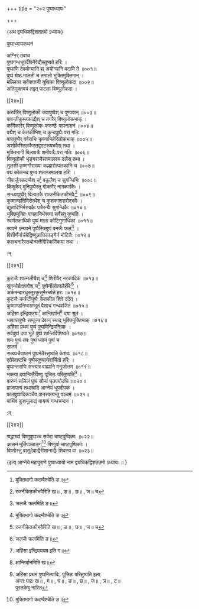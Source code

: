 +++
title = "२०२ पुष्पाध्यायः"

+++

\{अथ द्व्यधिकद्विशततमो ऽध्यायः\}

पुष्पाध्यायकथनं  
    
अग्निर् उवाच  
पुष्पगन्धधूपदीपनैवेद्यैस्तुष्यते हरिः ।  
पुष्पाणि देवयोग्यानि ह्य् अयोग्यानि वदामि ते ॥००१॥  
पुष्पं श्रेष्ठं मालती च तमालो भुक्तिमुक्तिमान्   ।  
मल्लिका सर्वपापघ्नी यूथिका विष्णुलोकदा ॥००२॥  
अतिमुक्तमयं तद्वत् पाटला विष्णुलोकदा ।  

[[२४०]]
    
करवीरैर् विष्णुलोकी जवापुष्पैश् च पुण्यवान्   ॥००३॥  
पावन्तीकुब्जकाद्यैश् च तगरैर् विष्णुलोकभाक् ।  
कर्णिकारैर् विष्णुलोकः करुण्ठैः पापनाशनं   ॥००४॥  
पद्मैश् च केतकीभिश् च कुन्दपुष्पैः परा गतिः   ।  
वाणपुष्पैर् वर्वराभिः कृष्णाभिर्हरिलोकभाक्   ॥००५॥  
अशोकैस्तिलकैस्तद्वदटरूषभवैस् तथा ।  
मुक्तिभागी बिल्वपत्रैः शमीपत्रैः परा गतिः   ॥००६॥  
विष्णुलोकी भृङ्गराजैस्तमालस्य दलैस् तथा ।  
तुलसी कृष्णगौराख्या कल्हारोत्पलकानि च ॥००७॥  
पद्मं कोकनदं पुण्यं शताब्जमालया हरिः   ।  
नीपार्जुनकदम्बैश् च[^१] वकुलैश् च सुगन्धिभिः ॥००८॥  
किंशुकैर् मुनिपुष्पैस्तु गोकर्णैर् नागकर्णकैः   ।  
सन्ध्यापुष्पैर् बिल्वतकै रञ्जनीकेतकीभवैः[^२]   ॥००९॥  
कुष्माण्डतिमिरोत्थैश् च कुशकाशशरोद्भवैः   ।  
द्यूतादिभिर्मरुवकैः पत्रैरन्यैः सुगन्धिकैः   ॥०१०॥  
भुक्तिमुक्तिः पापहानिर्भक्त्या सर्वैस्तु तुष्यति ।  
स्वर्णलक्षाधिकं पुष्पं माला कोटिगुणाधिका   ॥०११॥  
स्ववने ऽन्यवने पुष्पैस्त्रिगुणं वनजैः फलं[^३]   ।  
विशीर्णैर्नार्चयेद्विष्णुन्नाधिकाङ्गैर्न मोटितैः   ॥०१२॥  
काञ्चनारैस्तथोन्मत्तैर्गिरिकर्णिकया तथा ।  
    
:न्  
    
[^१]: मुक्तिभागो कदम्बैश्चेति ङ॥  
    
[^२]: रजनीकेतकीभवैरिति ख॥ , ङ॥ , छ॥ , ज॥ च  
    
[^३]: जलजैः फलमिति ङ॥  

[[२४१]]
    
कुटजैः शाल्मलीयैश् च[^१] शिरीषैर् नरकादिकं   ॥०१३॥  
सुगन्धैर्ब्रह्मपद्मैश् च[^२] पुष्पैर्नीलोत्पलैर्हरिः[^३]   ।  
अर्कमन्दारधुस्तूरकुसुमैरर्च्यते हरः ॥०१४॥  
कुटजैः कर्कटीपुष्पैः केतकीन्न शिवे ददेत्   ।  
कुष्माण्डनिम्बसम्भूतं पैशाचं गन्धवर्जितं   ॥०१५॥  
अहिंसा इन्द्रियजयः[^४] क्षान्तिर्ज्ञानं[^५] दया श्रुतं   ।  
भावाष्तपुष्पैः सम्पूज्य देवान् स्याद् भुक्तिमुक्तिभाक्   ॥०१६॥  
अहिंसा प्रथमं पुष्पं पुष्पमिन्द्रियनिग्रहः   ।  
सर्वपुष्पं दया भूते पुष्पं शान्तिर्विशिष्यते   ॥०१७॥  
शमः पुष्पं तपः पुष्पं ध्यानं पुष्पं च  
सप्तमं ।  
सत्यञ्चैवाष्टमं पुष्पमेतैस्तुष्यति केशवः   ॥०१८॥  
एतैरेवाष्टभिः पुष्पैस्तुष्यत्येवार्चितो हरिः ।  
पुष्पान्तराणि सन्त्यत्र वाह्यानि मनुजोत्तम ॥०१९॥  
भक्त्या दयान्वितैर्विष्णुः पूजितः परितुष्यति[^६]   ।  
वारुणं सलिलं पुष्पं सौम्यं घृतपयोदधि   ॥०२०॥  
प्राजापत्यं तथान्नादि आग्नेयं धूपदीपकं   ।  
फलपुष्पादिकञ्चैव वानस्पत्यन्तु पञ्चमं ॥०२१॥  
पार्थिवं कुशमूलाद्यं वायव्यं गन्धचन्दनं   ।  
    
:न्  
    
[^१]: शाल्मलिजैश्चेति ख॥ , ग॥ , ङ॥ च  
    
[^२]: सुगन्धैः पत्रपुष्पैश्चेति ङ॥  
    
[^३]: पूज्यो नीलोत्पलैर्हरिरिति ख॥ , ग॥ , ङ॥ , ज॥ च  
    
[^४]: अहिंसा इन्द्रियययम इति ग॥  
    
[^५]: क्षान्तिर्दानमिति ख॥  
    
[^६]: अहिंसा प्रथमं पुष्पमित्यादिः, पूजितः परितुष्यति इत्य्  
अन्तः पाठः ख॥ , ग॥ , घ॥ , ङ॥ , छ॥ , ज॥ , ञ॥ , ट॥  
पुस्तकेषु नास्ति  

[[२४२]]
    
श्रद्धाख्यं विष्णुपुष्पञ्च सर्वदा चाष्टपुष्पिकाः   ॥०२२॥  
आसनं मूर्तिपञ्चाङ्गं[^१] विष्णुर्वा चाष्टपुष्पिकाः   ।  
विष्णोस्तु वासुदेवाद्यैरीशानाद्यैः शिवस्य वा   ॥०२३॥  
    
\{इत्य् आग्नेये महापुराणे पुष्पाध्यायो नाम द्व्यधिकद्विशततमो ऽध्यायः ॥  }
    